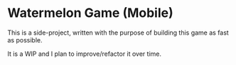 # Watermelon Game (Mobile)

This is a side-project, written with the purpose of building this game as fast as possible. 

It is a WIP and I plan to improve/refactor it over time.